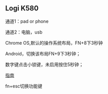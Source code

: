 ## Logi K580

通道1：pad or phone

通道2：电脑，usb

Chrome OS,默认的操作系统布局，FN+8下3秒钟

Android，切换该布局FN+9下3秒钟；

数字键点击小锁键，未启用按住5秒钟；

[指南](https://manuals.plus/zh-CN/logitech/logitech-k580-multi-device-wireless-keyboard-chrome-os-user-manual)

fn+esc切换功能键